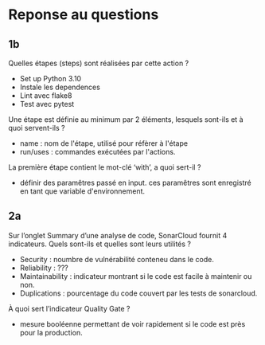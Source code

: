 # Reponse au questions

## 1b

Quelles étapes (steps) sont réalisées par cette action ?

- Set up Python 3.10
- Instale les dependences
- Lint avec flake8
- Test avec pytest

Une étape est définie au minimum par 2 éléments, lesquels sont-ils et
à quoi servent-ils ?

- name : nom de l'étape, utilisé pour réfèrer à l'étape
- run/uses : commandes exécutées par l'actions.

La première étape contient le mot-clé ‘with’, a quoi sert-il ?

- définir des paramêtres passé en input. ces paramêtres sont enregistré en tant que variable d'environnement.

## 2a

Sur l’onglet Summary d’une analyse de code, SonarCloud fournit 4 indicateurs.
Quels sont-ils et quelles sont leurs utilités ?

- Security : noumbre de vulnérabilité conteneu dans le code.
- Reliability : ???
- Maintainability : indicateur montrant si le code est facile à maintenir ou non.
- Duplications : pourcentage du code couvert par les tests de sonarcloud.

À quoi sert l’indicateur Quality Gate ?

- mesure booléenne permettant de voir rapidement si le code est près pour la production.

